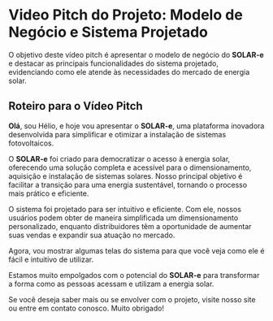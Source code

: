 # Video Pitch do Projeto: Modelo de Negócio e Sistema Projetado

O objetivo deste vídeo pitch é apresentar o modelo de negócio do **SOLAR-e** e destacar as principais funcionalidades do sistema projetado, evidenciando como ele atende às necessidades do mercado de energia solar.

## Roteiro para o Vídeo Pitch

**Olá**, sou Hélio, e hoje vou apresentar o **SOLAR-e**, uma plataforma inovadora desenvolvida para simplificar e otimizar a instalação de sistemas fotovoltaicos.

O **SOLAR-e** foi criado para democratizar o acesso à energia solar, oferecendo uma solução completa e acessível para o dimensionamento, aquisição e instalação de sistemas solares. Nosso principal objetivo é facilitar a transição para uma energia sustentável, tornando o processo mais prático e eficiente.

O sistema foi projetado para ser intuitivo e eficiente. Com ele, nossos usuários podem obter de maneira simplificada um dimensionamento personalizado, enquanto distribuidores têm a oportunidade de aumentar suas vendas e expandir sua atuação no mercado.

Agora, vou mostrar algumas telas do sistema para que você veja como ele é fácil e intuitivo de utilizar.

Estamos muito empolgados com o potencial do **SOLAR-e** para transformar a forma como as pessoas acessam e utilizam a energia solar.

Se você deseja saber mais ou se envolver com o projeto, visite nosso site ou entre em contato conosco. Muito obrigado!
